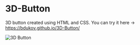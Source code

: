 # 3D-Button
3D button created using HTML and CSS.
You can try it here -> https://bdukov.github.io/3D-Button/

![3D Button](https://github.com/BDukov/3D-Button/assets/107854265/0ff46b8e-83ec-472a-89b8-2b9e457f8d75)
